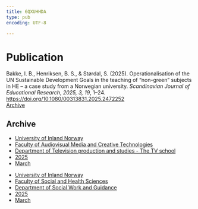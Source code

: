 ```yaml
---
title: 6QXUHHDA
type: pub
encoding: UTF-8

---
```

<h1>Publication</h1>
<article id="csl-bib-container-6QXUHHDA" class="csl-bib-container">
  <div class="csl-bib-body"> <div class="csl-entry">Bakke, I. B., Henriksen, B. S., &#38; Størdal, S. (2025). Operationalisation of the UN Sustainable Development Goals in the teaching of “non-green” subjects in HE – a case study from a Norwegian university. <i>Scandinavian Journal of Educational Research</i>, <i>2025, 3, 19</i>, 1–24. <a href="https://doi.org/10.1080/00313831.2025.2472252">https://doi.org/10.1080/00313831.2025.2472252</a></div> </div>
  <div class="csl-bib-buttons">
    <a href="#taxonomy-article-6QXUHHDA" alt="archive" class="csl-bib-button">Archive</a>
  </div>
  <div id="csl-bib-meta-container-6QXUHHDA"></div>
</article>
<div id="csl-bib-meta-6QXUHHDA" class="csl-bib-meta">
  <article id="taxonomy-article-6QXUHHDA" class="taxonomy-article">
    <h1>Archive</h1>
    <ul>
      <li><a href="{{< params subfolder >}}en/archive/?key=3DCRN523">University of Inland Norway</a></li>
      <li><a href="{{< params subfolder >}}en/archive/?key=8XUDF4FD">Faculty of Audiovisual Media and Creative Technologies</a></li>
      <li><a href="{{< params subfolder >}}en/archive/?key=6SLLPJYF">Department of Television production and studies - The TV school</a></li>
      <li><a href="{{< params subfolder >}}en/archive/?key=CDUM7NYW">2025</a></li>
      <li><a href="{{< params subfolder >}}en/archive/?key=3W54F43Y">March</a></li>
    </ul>
    <ul>
      <li><a href="{{< params subfolder >}}en/archive/?key=3DCRN523">University of Inland Norway</a></li>
      <li><a href="{{< params subfolder >}}en/archive/?key=IDKFS3MX">Faculty of Social and Health Sciences</a></li>
      <li><a href="{{< params subfolder >}}en/archive/?key=CU4VFGCV">Department of Social Work and Guidance</a></li>
      <li><a href="{{< params subfolder >}}en/archive/?key=K2W6R8TG">2025</a></li>
      <li><a href="{{< params subfolder >}}en/archive/?key=FTZ7IRXZ">March</a></li>
    </ul>
  </article>
</div>
